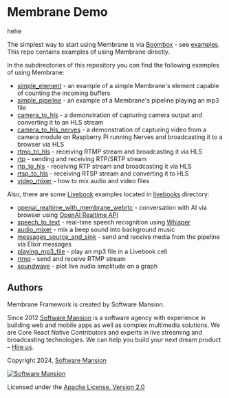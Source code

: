 # Membrane Demo

hehe

The simplest way to start using Membrane is via [Boombox](https://github.com/membraneframework/boombox/) - see [examples](https://hexdocs.pm/boombox/examples.html). This repo contains examples of using Membrane directly.

In the subdirectories of this repository you can find the following examples of using Membrane:


- [simple_element](https://github.com/membraneframework/membrane_demo/tree/master/simple_element) - an example of a simple Membrane's element capable of counting the incoming buffers
- [simple_pipeline](https://github.com/membraneframework/membrane_demo/tree/master/simple_pipeline) - an example of a Membrane's pipeline playing an mp3 file
- [camera_to_hls](https://github.com/membraneframework/membrane_demo/tree/master/camera_to_hls) - a demonstration of capturing camera output and converting it to an HLS stream
- [camera_to_hls_nerves](https://github.com/membraneframework/membrane_demo/tree/master/camera_to_hls_nerves) - a demonstration of capturing video from a camera module on Raspberry Pi running Nerves and broadcasting it to a browser via HLS
- [rtmp_to_hls](https://github.com/membraneframework/membrane_demo/tree/master/rtmp_to_hls) - receiving RTMP stream and broadcasting it via HLS
- [rtp](https://github.com/membraneframework/membrane_demo/tree/master/rtp) - sending and receiving RTP/SRTP stream
- [rtp_to_hls](https://github.com/membraneframework/membrane_demo/tree/master/rtp_to_hls) - receiving RTP stream and broadcasting it via HLS
- [rtsp_to_hls](https://github.com/membraneframework/membrane_demo/tree/master/rtsp_to_hls) - receiving RTSP stream and converting it to HLS
- [video_mixer](https://github.com/membraneframework/membrane_demo/tree/master/video_mixer) - how to mix audio and video files

Also, there are some [Livebook](https://livebook.dev) examples located in [livebooks](https://github.com/membraneframework/membrane_demo/tree/master/livebooks) directory:

- [openai_realtime_with_membrane_webrtc](https://github.com/membraneframework/membrane_demo/tree/master/livebooks/openai_realtime_with_membrane_webrtc) - conversation with AI via browser using [OpenAI Realtime API](https://openai.com/index/introducing-the-realtime-api/)
- [speech_to_text](https://github.com/membraneframework/membrane_demo/tree/master/livebooks/speech_to_text) - real-time speech recognition using [Whisper](https://github.com/openai/whisper)
- [audio_mixer](https://github.com/membraneframework/membrane_demo/tree/master/livebooks/audio_mixer) - mix a beep sound into background music
- [messages_source_and_sink](https://github.com/membraneframework/membrane_demo/tree/master/livebooks/messages_source_and_sink) - send and receive media from the pipeline via Elixir messages
- [playing_mp3_file](https://github.com/membraneframework/membrane_demo/tree/master/livebooks/playing_mp3_file) - play an mp3 file in a Livebook cell
- [rtmp](https://github.com/membraneframework/membrane_demo/tree/master/livebooks/rtmp) - send and receive RTMP stream
- [soundwave](https://github.com/membraneframework/membrane_demo/tree/master/livebooks/soundwave) - plot live audio amplitude on a graph

## Authors

Membrane Framework is created by Software Mansion.

Since 2012 [Software Mansion](https://swmansion.com/?utm_source=git&utm_medium=readme&utm_campaign=membrane) is a software agency with experience in building web and mobile apps as well as complex multimedia solutions. We are Core React Native Contributors and experts in live streaming and broadcasting technologies. We can help you build your next dream product – [Hire us](https://swmansion.com/contact/projects).

Copyright 2024, [Software Mansion](https://swmansion.com/?utm_source=git&utm_medium=readme&utm_campaign=membrane)

[![Software Mansion](https://logo.swmansion.com/logo?color=white&variant=desktop&width=200&tag=membrane-github)](https://swmansion.com/?utm_source=git&utm_medium=readme&utm_campaign=membrane)

Licensed under the [Apache License, Version 2.0](LICENSE)

[Livebook]: https://livebook.dev
